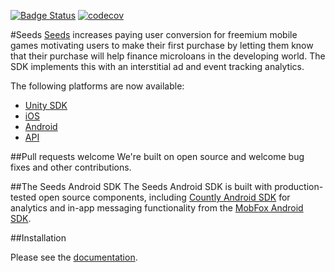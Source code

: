
[![Badge Status](https://circleci.com/gh/therealseeds/seeds-sdk-android.svg?style=shield&circle-token=066f1c0589ff754b6c9bc766bc2941f2f5a135b9)](https://circleci.com/gh/therealseeds/seeds-sdk-android) [![codecov](https://codecov.io/gh/therealseeds/seeds-sdk-android/branch/master/graph/badge.svg)](https://codecov.io/gh/therealseeds/seeds-sdk-android)

#Seeds
[Seeds](http://www.playseeds.com) increases paying user conversion for freemium mobile games motivating users to make their first purchase by letting them know that their purchase will help finance microloans in the developing world. The SDK implements this with an interstitial ad and event tracking analytics.

The following platforms are now available:
- [Unity SDK](https://github.com/therealseeds/seeds-sdk-unity)
- [iOS](https://github.com/therealseeds/seeds-sdk-ios)
- [Android](https://github.com/therealseeds/seeds-sdk-android)
- [API](https://github.com/therealseeds/seeds-public-api)

##Pull requests welcome
We're built on open source and welcome bug fixes and other contributions.

##The Seeds Android SDK
The Seeds Android SDK is built with production-tested open source components, including [Countly Android SDK](https://github.com/Countly/seeds-sdk-android) for analytics and in-app messaging functionality from the [MobFox Android SDK](https://github.com/mobfox/MobFox-Android-SDK).

##Installation

Please see the [documentation](http://developers.playseeds.com/docs/android-sdk-setup).
